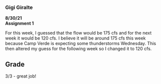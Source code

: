 ### Gigi Giralte
**8/30/21** \
**Assignment 1**

For this week, I guessed that the flow would be 175 cfs and for the next week it would be 120 cfs. I believe it will be around 175 cfs this week because Camp Verde is expecting some thunderstorms Wednesday. This then altered my guess for the following week so I changed it to 120 cfs.

## Grade
3/3 - great job!
